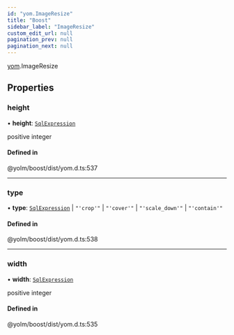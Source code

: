```yaml
---
id: "yom.ImageResize"
title: "Boost"
sidebar_label: "ImageResize"
custom_edit_url: null
pagination_prev: null
pagination_next: null
---
```


[yom](../namespaces/yom.md).ImageResize

## Properties

### height

• **height**: [`SqlExpression`](../namespaces/yom.md#sqlexpression)

positive integer

#### Defined in

@yolm/boost/dist/yom.d.ts:537

___

### type

• **type**: [`SqlExpression`](../namespaces/yom.md#sqlexpression) \| ``"'crop'"`` \| ``"'cover'"`` \| ``"'scale_down'"`` \| ``"'contain'"``

#### Defined in

@yolm/boost/dist/yom.d.ts:538

___

### width

• **width**: [`SqlExpression`](../namespaces/yom.md#sqlexpression)

positive integer

#### Defined in

@yolm/boost/dist/yom.d.ts:535
